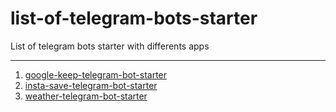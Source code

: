 # list-of-telegram-bots-starter

List of telegram bots starter with differents apps

---

1. [google-keep-telegram-bot-starter](https://github.com/kyemets/gkeep-bot-starter)
2. [insta-save-telegram-bot-starter](https://github.com/kyemets/gkeep-bot-starter)
3. [weather-telegram-bot-starter](https://github.com/kyemets/weather-telegram-bot)
